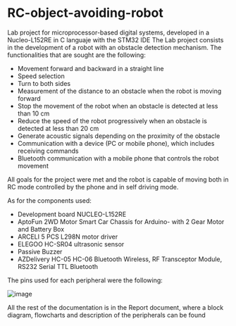 # RC-object-avoiding-robot
Lab project for microprocessor-based digital systems, developed in a Nucleo-L152RE in C languaje with the STM32 IDE
The Lab project consists in the development of a robot with an obstacle detection mechanism. The functionalities that are sought are the following:

  - Movement forward and backward in a straight line
  - Speed selection
  - Turn to both sides
  - Measurement of the distance to an obstacle when the robot is moving forward
  - Stop the movement of the robot when an obstacle is detected at less than 10 cm
  - Reduce the speed of the robot progressively when an obstacle is detected at less than 20 cm
  - Generate acoustic signals depending on the proximity of the obstacle
  - Communication with a device (PC or mobile phone), which includes receiving commands
  - Bluetooth communication with a mobile phone that controls the robot movement
  
All goals for the project were met and the robot is capable of moving both in RC mode controlled by the phone and in self driving mode. 

As for the components used: 
- Development board NUCLEO-L152RE 
- AptoFun 2WD Motor Smart Car Chassis for Arduino- with 2 Gear Motor and Battery Box
- ARCELI 5 PCS L298N  motor driver
- ELEGOO HC-SR04 ultrasonic sensor
- Passive Buzzer
- AZDelivery HC-05 HC-06 Bluetooth Wireless, RF Transceptor Module, RS232 Serial TTL Bluetooth

The pins used for each peripheral were the following: 

![image](https://user-images.githubusercontent.com/75577062/235641612-61ee64b7-379e-4464-baad-91b4353d0e8d.png)

All the rest of the documentation is in the Report document, where a block diagram, flowcharts and description of the peripherals can be found
